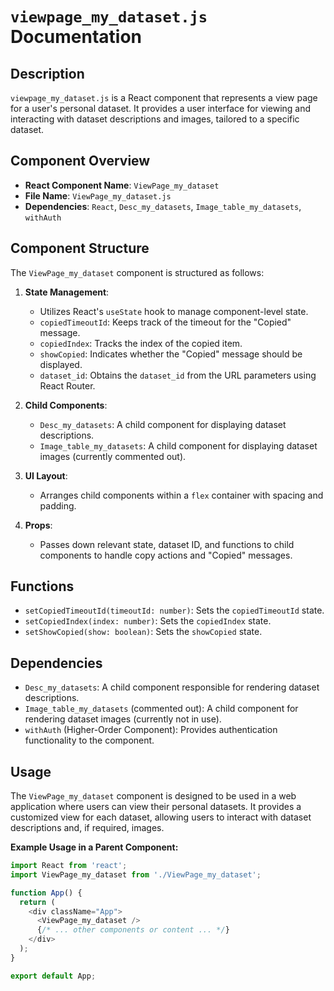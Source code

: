 # `viewpage_my_dataset.js` Documentation

## Description

`viewpage_my_dataset.js` is a React component that represents a view page for a user's personal dataset. It provides a user interface for viewing and interacting with dataset descriptions and images, tailored to a specific dataset.

## Component Overview

- **React Component Name**: `ViewPage_my_dataset`
- **File Name**: `ViewPage_my_dataset.js`
- **Dependencies**: `React`, `Desc_my_datasets`, `Image_table_my_datasets`, `withAuth`

## Component Structure

The `ViewPage_my_dataset` component is structured as follows:

1. **State Management**:
   - Utilizes React's `useState` hook to manage component-level state.
   - `copiedTimeoutId`: Keeps track of the timeout for the "Copied" message.
   - `copiedIndex`: Tracks the index of the copied item.
   - `showCopied`: Indicates whether the "Copied" message should be displayed.
   - `dataset_id`: Obtains the `dataset_id` from the URL parameters using React Router.

2. **Child Components**:
   - `Desc_my_datasets`: A child component for displaying dataset descriptions.
   - `Image_table_my_datasets`: A child component for displaying dataset images (currently commented out).

3. **UI Layout**:
   - Arranges child components within a `flex` container with spacing and padding.

4. **Props**:
   - Passes down relevant state, dataset ID, and functions to child components to handle copy actions and "Copied" messages.

## Functions

- `setCopiedTimeoutId(timeoutId: number)`: Sets the `copiedTimeoutId` state.
- `setCopiedIndex(index: number)`: Sets the `copiedIndex` state.
- `setShowCopied(show: boolean)`: Sets the `showCopied` state.

## Dependencies

- `Desc_my_datasets`: A child component responsible for rendering dataset descriptions.
- `Image_table_my_datasets` (commented out): A child component for rendering dataset images (currently not in use).
- `withAuth` (Higher-Order Component): Provides authentication functionality to the component.

## Usage

The `ViewPage_my_dataset` component is designed to be used in a web application where users can view their personal datasets. It provides a customized view for each dataset, allowing users to interact with dataset descriptions and, if required, images.

**Example Usage in a Parent Component:**

```javascript
import React from 'react';
import ViewPage_my_dataset from './ViewPage_my_dataset';

function App() {
  return (
    <div className="App">
      <ViewPage_my_dataset />
      {/* ... other components or content ... */}
    </div>
  );
}

export default App;
